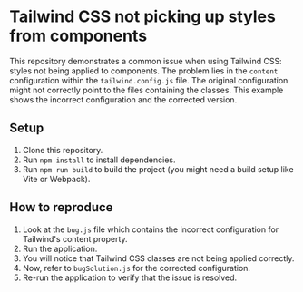 # Tailwind CSS not picking up styles from components

This repository demonstrates a common issue when using Tailwind CSS: styles not being applied to components. The problem lies in the `content` configuration within the `tailwind.config.js` file.  The original configuration might not correctly point to the files containing the classes. This example shows the incorrect configuration and the corrected version.

## Setup

1. Clone this repository.
2. Run `npm install` to install dependencies.
3. Run `npm run build` to build the project (you might need a build setup like Vite or Webpack). 

## How to reproduce

1. Look at the `bug.js` file which contains the incorrect configuration for Tailwind's content property.
2. Run the application.
3. You will notice that Tailwind CSS classes are not being applied correctly.
4. Now, refer to `bugSolution.js` for the corrected configuration.
5. Re-run the application to verify that the issue is resolved.